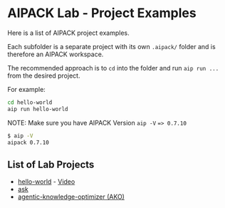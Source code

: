# AIPACK Lab - Project Examples

Here is a list of AIPACK project examples.

Each subfolder is a separate project with its own `.aipack/` folder and is therefore an AIPACK workspace.

The recommended approach is to `cd` into the folder and run `aip run ...` from the desired project.

For example:

```sh
cd hello-world
aip run hello-world
```

NOTE: Make sure you have AIPACK Version `aip -V` `=> 0.7.10`

```sh
$ aip -V
aipack 0.7.10
```

## List of Lab Projects

- [hello-world](/hello-world/README.md) - [Video](https://news.aipack.ai/p/aipack-tutorial-from-hello-world)
- [ask](/ask/README.md)
- [agentic-knowledge-optimizer (AKO)](/agentic-knowledge-optimizer/README.md)